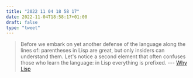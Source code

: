 ```yaml
---
title: "2022 11 04 18 58 17"
date: 2022-11-04T18:58:17+01:00
draft: false
type: "tweet"
---
```

> Before we embark on yet another defense of the language along the lines of: parentheses in Lisp are great, but only insiders can understand them. Let's notice a second element that often confuses those who learn the language: in Lisp everything is prefixed. --- [Why Lisp](https://github.com/naver/lispe/wiki/6.16-Why-Lisp)
